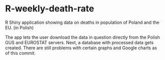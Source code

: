 # R-weekly-death-rate
R Shiny application showing data on deaths in population of Poland and the EU. (in Polish)

The app lets the user download the data in question directly from the Polish GUS and EUROSTAT servers. Next, a database with processed data gets created.
There are still problems with certain graphs and Google charts as of this commit.
